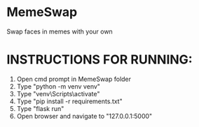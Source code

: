 # MemeSwap
Swap faces in memes with your own

# INSTRUCTIONS FOR RUNNING:

1. Open cmd prompt in MemeSwap folder
5. Type "python -m venv venv"
6. Type "venv\Scripts\activate"
7. Type "pip install -r requirements.txt"
8. Type "flask run"
9. Open browser and navigate to "127.0.0.1:5000"